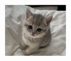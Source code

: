 <img align="center" src="https://github.com/Alexxxxand/mediafiles/blob/main/photo_2024-03-03_12-44-49.jpg" width=200>

